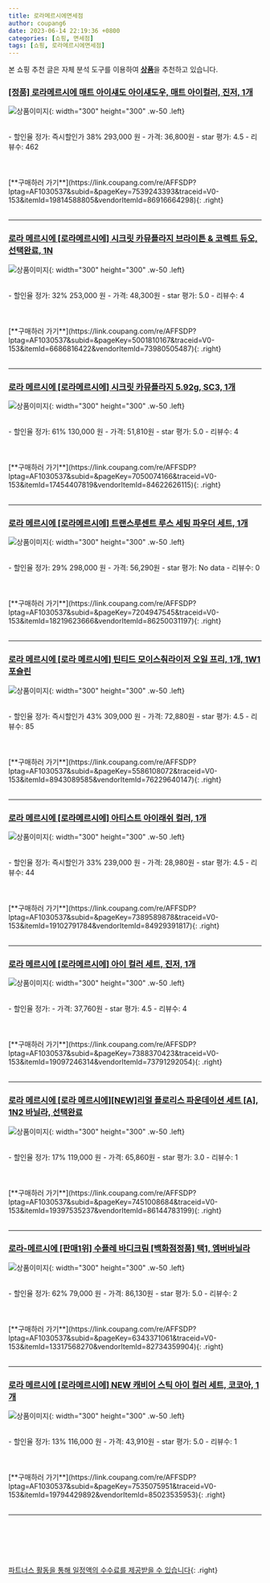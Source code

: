```yaml
---
title: 로라메르시에면세점
author: coupang6
date: 2023-06-14 22:19:36 +0800
categories: [쇼핑, 면세점]
tags: [쇼핑, 로라메르시에면세점]
---
```


본 쇼핑 추천 글은 자체 분석 도구를 이용하여 [**상품**](https://link.coupang.com/a/bao1ui)을 추천하고 있습니다.

### [[정품] 로라메르시에 매트 아이섀도 아이섀도우, 매트 아이컬러, 진저, 1개](https://link.coupang.com/re/AFFSDP?lptag=AF1030537&subid=&pageKey=7539243393&traceid=V0-153&itemId=19814588805&vendorItemId=86916664298)

![상품이미지](https://thumbnail10.coupangcdn.com/thumbnails/remote/230x230ex/image/vendor_inventory/e42d/59c58ca007deaff062bb8ff1fd92a566db38faefc9d40a7bcd6129de4f30.jpg){: width="300" height="300" .w-50 .left}


<br>
- 할인율 정가: 즉시할인가 38%  293,000   원
- 가격: 36,800원
- star 평가: 4.5
- 리뷰수: 462
<br>
<br>
<br>
<br>
[**구매하러 가기**](https://link.coupang.com/re/AFFSDP?lptag=AF1030537&subid=&pageKey=7539243393&traceid=V0-153&itemId=19814588805&vendorItemId=86916664298){: .right}
<br>
<br>

---

### [로라 메르시에 [로라메르시에] 시크릿 카뮤플라지 브라이튼 & 코렉트 듀오, 선택완료, 1N](https://link.coupang.com/re/AFFSDP?lptag=AF1030537&subid=&pageKey=5001810167&traceid=V0-153&itemId=6686816422&vendorItemId=73980505487)

![상품이미지](https://thumbnail6.coupangcdn.com/thumbnails/remote/230x230ex/image/vendor_inventory/b614/210b101f32090685cb0a916d45026289c7a0eb85a337d128bf0362c54875.jpg){: width="300" height="300" .w-50 .left}


<br>
- 할인율 정가: 32%  253,000   원
- 가격: 48,300원
- star 평가: 5.0
- 리뷰수: 4
<br>
<br>
<br>
<br>
[**구매하러 가기**](https://link.coupang.com/re/AFFSDP?lptag=AF1030537&subid=&pageKey=5001810167&traceid=V0-153&itemId=6686816422&vendorItemId=73980505487){: .right}
<br>
<br>

---

### [로라 메르시에 [로라메르시에] 시크릿 카뮤플라지 5.92g, SC3, 1개](https://link.coupang.com/re/AFFSDP?lptag=AF1030537&subid=&pageKey=7050074166&traceid=V0-153&itemId=17454407819&vendorItemId=84622626115)

![상품이미지](https://thumbnail10.coupangcdn.com/thumbnails/remote/230x230ex/image/vendor_inventory/3bef/e275524c51b826941dcd6759d855d359b58110b90e2d51da2e052230857b.jpg){: width="300" height="300" .w-50 .left}


<br>
- 할인율 정가: 61%  130,000   원
- 가격: 51,810원
- star 평가: 5.0
- 리뷰수: 4
<br>
<br>
<br>
<br>
[**구매하러 가기**](https://link.coupang.com/re/AFFSDP?lptag=AF1030537&subid=&pageKey=7050074166&traceid=V0-153&itemId=17454407819&vendorItemId=84622626115){: .right}
<br>
<br>

---

### [로라 메르시에 [로라메르시에] 트랜스루센트 루스 세팅 파우더 세트, 1개](https://link.coupang.com/re/AFFSDP?lptag=AF1030537&subid=&pageKey=7204947545&traceid=V0-153&itemId=18219623666&vendorItemId=86250031197)

![상품이미지](https://thumbnail9.coupangcdn.com/thumbnails/remote/230x230ex/image/vendor_inventory/9cf8/6b28267e19b5163f35d18a70f3dbd0732723dd9ed42fba64429f652f2ff2.jpg){: width="300" height="300" .w-50 .left}


<br>
- 할인율 정가: 29%  298,000   원
- 가격: 56,290원
- star 평가: No data
- 리뷰수: 0
<br>
<br>
<br>
<br>
[**구매하러 가기**](https://link.coupang.com/re/AFFSDP?lptag=AF1030537&subid=&pageKey=7204947545&traceid=V0-153&itemId=18219623666&vendorItemId=86250031197){: .right}
<br>
<br>

---

### [로라 메르시에 [로라 메르시에] 틴티드 모이스춰라이저 오일 프리, 1개, 1W1 포슬린](https://link.coupang.com/re/AFFSDP?lptag=AF1030537&subid=&pageKey=5586108072&traceid=V0-153&itemId=8943089585&vendorItemId=76229640147)

![상품이미지](https://thumbnail9.coupangcdn.com/thumbnails/remote/230x230ex/image/vendor_inventory/0e3d/f80661f737f8eab78197aaf6f44322f3ab4117a14b8133c3ba5795fcd268.jpg){: width="300" height="300" .w-50 .left}


<br>
- 할인율 정가: 즉시할인가 43%  309,000   원
- 가격: 72,880원
- star 평가: 4.5
- 리뷰수: 85
<br>
<br>
<br>
<br>
[**구매하러 가기**](https://link.coupang.com/re/AFFSDP?lptag=AF1030537&subid=&pageKey=5586108072&traceid=V0-153&itemId=8943089585&vendorItemId=76229640147){: .right}
<br>
<br>

---

### [로라 메르시에 [로라메르시에] 아티스트 아이래쉬 컬러, 1개](https://link.coupang.com/re/AFFSDP?lptag=AF1030537&subid=&pageKey=7389589878&traceid=V0-153&itemId=19102791784&vendorItemId=84929391817)

![상품이미지](https://thumbnail9.coupangcdn.com/thumbnails/remote/230x230ex/image/vendor_inventory/5493/96f47bc89c46665767062fc8241868af6c07a338818c062c6935762e01bd.jpg){: width="300" height="300" .w-50 .left}


<br>
- 할인율 정가: 즉시할인가 33%  239,000   원
- 가격: 28,980원
- star 평가: 4.5
- 리뷰수: 44
<br>
<br>
<br>
<br>
[**구매하러 가기**](https://link.coupang.com/re/AFFSDP?lptag=AF1030537&subid=&pageKey=7389589878&traceid=V0-153&itemId=19102791784&vendorItemId=84929391817){: .right}
<br>
<br>

---

### [로라 메르시에 [로라메르시에] 아이 컬러 세트, 진저, 1개](https://link.coupang.com/re/AFFSDP?lptag=AF1030537&subid=&pageKey=7388370423&traceid=V0-153&itemId=19097246314&vendorItemId=73791292054)

![상품이미지](https://thumbnail9.coupangcdn.com/thumbnails/remote/230x230ex/image/vendor_inventory/44b7/5ddff38937098081fbc7fa52e3c594acc88e494910981f0ee9c3171e56aa.jpg){: width="300" height="300" .w-50 .left}


<br>
- 할인율 정가: 
- 가격: 37,760원
- star 평가: 4.5
- 리뷰수: 4
<br>
<br>
<br>
<br>
[**구매하러 가기**](https://link.coupang.com/re/AFFSDP?lptag=AF1030537&subid=&pageKey=7388370423&traceid=V0-153&itemId=19097246314&vendorItemId=73791292054){: .right}
<br>
<br>

---

### [로라 메르시에 [로라 메르시에][NEW]리얼 플로리스 파운데이션 세트 [A], 1N2 바닐라, 선택완료](https://link.coupang.com/re/AFFSDP?lptag=AF1030537&subid=&pageKey=7451008684&traceid=V0-153&itemId=19397535237&vendorItemId=86144783199)

![상품이미지](https://thumbnail8.coupangcdn.com/thumbnails/remote/230x230ex/image/vendor_inventory/a8aa/a7cebabc1cbc27e1fc862591af4f3ccbbc0d11e7fdeff30cc4631ff83b39.jpg){: width="300" height="300" .w-50 .left}


<br>
- 할인율 정가: 17%  119,000   원
- 가격: 65,860원
- star 평가: 3.0
- 리뷰수: 1
<br>
<br>
<br>
<br>
[**구매하러 가기**](https://link.coupang.com/re/AFFSDP?lptag=AF1030537&subid=&pageKey=7451008684&traceid=V0-153&itemId=19397535237&vendorItemId=86144783199){: .right}
<br>
<br>

---

### [로라-메르시에 [판매1위] 수플레 바디크림 [백화점정품] 택1, 엠버바닐라](https://link.coupang.com/re/AFFSDP?lptag=AF1030537&subid=&pageKey=6343371061&traceid=V0-153&itemId=13317568270&vendorItemId=82734359904)

![상품이미지](https://thumbnail8.coupangcdn.com/thumbnails/remote/230x230ex/image/vendor_inventory/f642/f52ca3fcd0f8c6e0fbc96264a711c2c2168708d3d0681f846c39f5d8238a.jpg){: width="300" height="300" .w-50 .left}


<br>
- 할인율 정가: 62%  79,000   원
- 가격: 86,130원
- star 평가: 5.0
- 리뷰수: 2
<br>
<br>
<br>
<br>
[**구매하러 가기**](https://link.coupang.com/re/AFFSDP?lptag=AF1030537&subid=&pageKey=6343371061&traceid=V0-153&itemId=13317568270&vendorItemId=82734359904){: .right}
<br>
<br>

---

### [로라 메르시에 [로라메르시에] NEW 캐비어 스틱 아이 컬러 세트, 코코아, 1개](https://link.coupang.com/re/AFFSDP?lptag=AF1030537&subid=&pageKey=7535075951&traceid=V0-153&itemId=19794429892&vendorItemId=85023535953)

![상품이미지](https://thumbnail10.coupangcdn.com/thumbnails/remote/230x230ex/image/vendor_inventory/8076/fbff3ed03cad1d43feb9759a4cd93578784d0bfcf7ffc03262c9914b8f8f.jpg){: width="300" height="300" .w-50 .left}


<br>
- 할인율 정가: 13%  116,000   원
- 가격: 43,910원
- star 평가: 5.0
- 리뷰수: 1
<br>
<br>
<br>
<br>
[**구매하러 가기**](https://link.coupang.com/re/AFFSDP?lptag=AF1030537&subid=&pageKey=7535075951&traceid=V0-153&itemId=19794429892&vendorItemId=85023535953){: .right}
<br>
<br>

---
<br><br><br><br><br> [파트너스 활동을 통해 일정액의 수수료를 제공받을 수 있습니다](https://link.coupang.com/a/bao1ui){: .right}